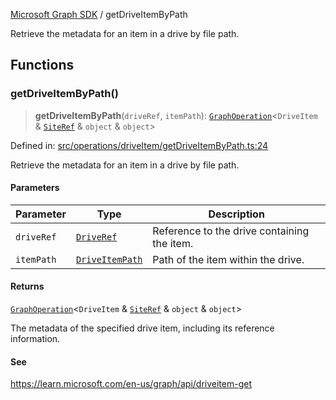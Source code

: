 [Microsoft Graph SDK](README.md) / getDriveItemByPath

Retrieve the metadata for an item in a drive by file path.

## Functions

### getDriveItemByPath()

> **getDriveItemByPath**(`driveRef`, `itemPath`): [`GraphOperation`](GraphOperation.md#graphoperation)\<`DriveItem` & [`SiteRef`](SiteRef.md#siteref) & `object` & `object`\>

Defined in: [src/operations/driveItem/getDriveItemByPath.ts:24](https://github.com/Future-Secure-AI/microsoft-graph/blob/main/src/operations/driveItem/getDriveItemByPath.ts#L24)

Retrieve the metadata for an item in a drive by file path.

#### Parameters

| Parameter | Type | Description |
| ------ | ------ | ------ |
| `driveRef` | [`DriveRef`](DriveRef.md#driveref) | Reference to the drive containing the item. |
| `itemPath` | [`DriveItemPath`](DriveItemPath.md#driveitempath) | Path of the item within the drive. |

#### Returns

[`GraphOperation`](GraphOperation.md#graphoperation)\<`DriveItem` & [`SiteRef`](SiteRef.md#siteref) & `object` & `object`\>

The metadata of the specified drive item, including its reference information.

#### See

https://learn.microsoft.com/en-us/graph/api/driveitem-get
